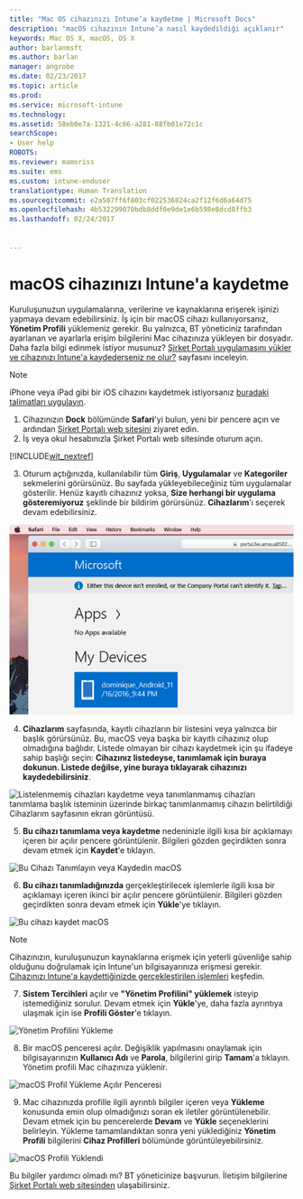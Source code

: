 ```yaml
---
title: "Mac OS cihazınızı Intune’a kaydetme | Microsoft Docs"
description: "macOS cihazının Intune’a nasıl kaydedildiği açıklanır"
keywords: Mac OS X, macOS, OS X
author: barlanmsft
ms.author: barlan
manager: angrobe
ms.date: 02/23/2017
ms.topic: article
ms.prod: 
ms.service: microsoft-intune
ms.technology: 
ms.assetid: 58eb0e7a-1321-4c66-a281-88fb01e72c1c
searchScope:
- User help
ROBOTS: 
ms.reviewer: mamoriss
ms.suite: ems
ms.custom: intune-enduser
translationtype: Human Translation
ms.sourcegitcommit: e2a507ff6f803cf022536824ca2f12f6d6a64d75
ms.openlocfilehash: 4b532299070bdb8ddf0e9de1e6b598e8dcd8ffb3
ms.lasthandoff: 02/24/2017


---
```


# <a name="enroll-your-macos-device-in-intune"></a>macOS cihazınızı Intune'a kaydetme

Kuruluşunuzun uygulamalarına, verilerine ve kaynaklarına erişerek işinizi yapmaya devam edebilirsiniz. İş için bir macOS cihazı kullanıyorsanız, __Yönetim Profili__ yüklemeniz gerekir. Bu yalnızca, BT yöneticiniz tarafından ayarlanan ve ayarlarla erişim bilgilerini Mac cihazınıza yükleyen bir dosyadır. Daha fazla bilgi edinmek istiyor musunuz? [Şirket Portalı uygulamasını yükler ve cihazınızı Intune'a kaydederseniz ne olur?](what-happens-if-you-install-the-company-portal-app-and-enroll-your-device-in-intune-ios.md) sayfasını inceleyin.

  > [!NOTE]
  > iPhone veya iPad gibi bir iOS cihazını kaydetmek istiyorsanız [buradaki talimatları uygulayın](enroll-your-device-in-intune-ios.md).

1. Cihazınızın __Dock__ bölümünde __Safari__'yi bulun, yeni bir pencere açın ve ardından [Şirket Portalı web sitesini](http://portal.manage.microsoft.com) ziyaret edin.
2. İş veya okul hesabınızla Şirket Portalı web sitesinde oturum açın.

  [!INCLUDE[wit_nextref](../includes/end-user-password-guidance.md)]

3. Oturum açtığınızda, kullanılabilir tüm __Giriş__, __Uygulamalar__ ve __Kategoriler__ sekmelerini görürsünüz. Bu sayfada yükleyebileceğiniz tüm uygulamalar gösterilir. Henüz kayıtlı cihazınız yoksa, **Size herhangi bir uygulama gösteremiyoruz** şeklinde bir bildirim görürsünüz. __Cihazlarım__’ı seçerek devam edebilirsiniz.

 ![Henüz herhangi bir uygulamanın yüklenemeyeceğini gösteren web portalı ve altında Cihazlarım düğmesi ile web portalı giriş sayfasının ekran görüntüsü.](./media/macOS_enroll_001_landing_page.png)

4. __Cihazlarım__ sayfasında, kayıtlı cihazların bir listesini veya yalnızca bir başlık görürsünüz. Bu, macOS veya başka bir kayıtlı cihazınız olup olmadığına bağlıdır. Listede olmayan bir cihazı kaydetmek için şu ifadeye sahip başlığı seçin: __Cihazınız listedeyse, tanımlamak için buraya dokunun. Listede değilse, yine buraya tıklayarak cihazınızı kaydedebilirsiniz__.

  ![Listelenmemiş cihazları kaydetme veya tanımlanmamış cihazları tanımlama başlık isteminin üzerinde birkaç tanımlanmamış cihazın belirtildiği Cihazlarım sayfasının ekran görüntüsü.](./media/macOS_enroll_002_tap_here_banner.png)

5. __Bu cihazı tanımlama veya kaydetme__ nedeninizle ilgili kısa bir açıklamayı içeren bir açılır pencere görüntülenir. Bilgileri gözden geçirdikten sonra devam etmek için __Kaydet__'e tıklayın.

 ![Bu Cihazı Tanımlayın veya Kaydedin macOS](./media/macOS_enroll_003_IDenroll_popup.png)

6. __Bu cihazı tanımladığınızda__ gerçekleştirilecek işlemlerle ilgili kısa bir açıklamayı içeren ikinci bir açılır pencere görüntülenir. Bilgileri gözden geçirdikten sonra devam etmek için __Yükle__'ye tıklayın.

 ![Bu cihazı kaydet macOS](./media/macOS_enroll_004_enroll_popup.png)

  > [!NOTE]
  > Cihazınızın, kuruluşunuzun kaynaklarına erişmek için yeterli güvenliğe sahip olduğunu doğrulamak için Intune'un bilgisayarınıza erişmesi gerekir. [Cihazınızı Intune'a kaydettiğinizde gerçekleştirilen işlemleri](what-happens-if-you-install-the-Company-Portal-app-and-enroll-your-device-in-intune-ios.md) keşfedin.

7. __Sistem Tercihleri__ açılır ve __"Yönetim Profilini" yüklemek__ isteyip istemediğiniz sorulur. Devam etmek için __Yükle__'ye, daha fazla ayrıntıya ulaşmak için ise __Profili Göster__'e tıklayın.

 ![Yönetim Profilini Yükleme](./media/macOS_enroll_005_sysprefs_mgmt_profile.png)

8. Bir macOS penceresi açılır. Değişiklik yapılmasını onaylamak için bilgisayarınızın __Kullanıcı Adı__ ve __Parola__, bilgilerini girip __Tamam__'a tıklayın. Yönetim profili Mac cihazınıza yüklenir.

 ![macOS Profil Yükleme Açılır Penceresi](./media/macOS_enroll_006_sysprefs_admin_login.png)

9. Mac cihazınızda profille ilgili ayrıntılı bilgiler içeren veya __Yükleme__ konusunda emin olup olmadığınızı soran ek iletiler görüntülenebilir. Devam etmek için bu pencerelerde __Devam__ ve __Yükle__ seçeneklerini belirleyin. Yükleme tamamlandıktan sonra yeni yüklediğiniz __Yönetim Profili__ bilgilerini __Cihaz Profilleri__ bölümünde görüntüleyebilirsiniz.

 ![macOS Profili Yüklendi](./media/macOS_enroll_007_sysprefs_installed_profile.png)

Bu bilgiler yardımcı olmadı mı? BT yöneticinize başvurun. İletişim bilgilerine [Şirket Portalı web sitesinden](http://portal.manage.microsoft.com) ulaşabilirsiniz.

